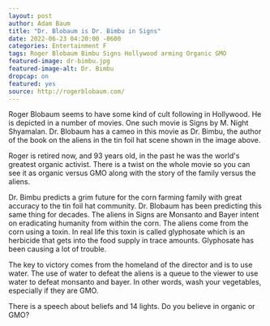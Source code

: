 ```yaml
---
layout: post 
author: Adam Baum 
title: "Dr. Blobaum is Dr. Bimbu in Signs"
date: 2022-06-23 04:20:00 -0600
categories: Entertainment F
tags: Roger Blobaum Bimbu Signs Hollywood arming Organic GMO 
featured-image: dr-bimbu.jpg
featured-image-alt: Dr. Bimbu
dropcap: on
featured: yes
source: http://rogerblobaum.com/ 
---
```

Roger Blobaum seems to have some kind of cult following in Hollywood. He is depicted in a number of movies. One such movie is Signs by M. Night Shyamalan. Dr. Blobaum has a cameo in this movie as Dr. Bimbu, the author of the book on the aliens in the tin foil hat scene shown in the image above. 

Roger is retired now, and 93 years old, in the past he was the world's greatest organic activist. There is a twist on the whole movie so you can see it as organic versus GMO along with the story of the family versus the aliens. 

Dr. Bimbu predicts a grim future for the corn farming family with great accuracy to the tin foil hat community. Dr. Blobaum has been predicting this same thing for decades. The aliens in Signs are Monsanto and Bayer intent on eradicating humanity from within the corn. The aliens come from the corn using a toxin. In real life this toxin is called glyphosate which is an herbicide that gets into the food supply in trace amounts. Glyphosate has been causing a lot of trouble.  

The key to victory comes from the homeland of the director and is to use water. The use of water to defeat the aliens is a queue to the viewer to use water to defeat monsanto and bayer. In other words, wash your vegetables, especially if they are GMO. 

There is a speech about beliefs and 14 lights. Do you believe in organic or GMO? 

